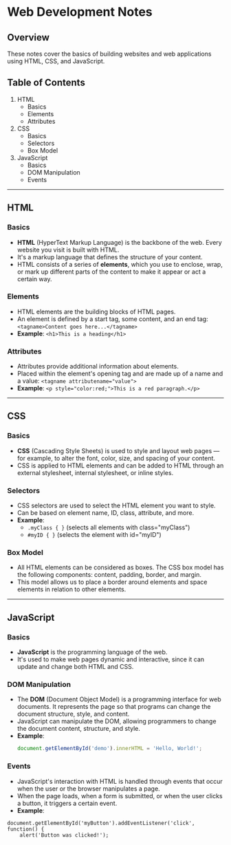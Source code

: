 # Web Development Notes 

## Overview
These notes cover the basics of building websites and web applications using HTML, CSS, and JavaScript. 

## Table of Contents
1. HTML
    - Basics
    - Elements
    - Attributes
2. CSS
    - Basics
    - Selectors
    - Box Model
3. JavaScript
    - Basics
    - DOM Manipulation
    - Events

---

## HTML

### Basics
- **HTML** (HyperText Markup Language) is the backbone of the web. Every website you visit is built with HTML.
- It's a markup language that defines the structure of your content.
- HTML consists of a series of **elements**, which you use to enclose, wrap, or mark up different parts of the content to make it appear or act a certain way.

### Elements
- HTML elements are the building blocks of HTML pages.
- An element is defined by a start tag, some content, and an end tag: `<tagname>Content goes here...</tagname>`
- **Example**: `<h1>This is a heading</h1>`

### Attributes
- Attributes provide additional information about elements.
- Placed within the element's opening tag and are made up of a name and a value: `<tagname attributename="value">`
- **Example**: `<p style="color:red;">This is a red paragraph.</p>`

---

## CSS

### Basics
- **CSS** (Cascading Style Sheets) is used to style and layout web pages — for example, to alter the font, color, size, and spacing of your content.
- CSS is applied to HTML elements and can be added to HTML through an external stylesheet, internal stylesheet, or inline styles.

### Selectors
- CSS selectors are used to select the HTML element you want to style.
- Can be based on element name, ID, class, attribute, and more.
- **Example**: 
  - `.myClass { }` (selects all elements with class="myClass")
  - `#myID { }` (selects the element with id="myID")

### Box Model
- All HTML elements can be considered as boxes. The CSS box model has the following components: content, padding, border, and margin.
- This model allows us to place a border around elements and space elements in relation to other elements.

---

## JavaScript

### Basics
- **JavaScript** is the programming language of the web.
- It's used to make web pages dynamic and interactive, since it can update and change both HTML and CSS.

### DOM Manipulation
- The **DOM** (Document Object Model) is a programming interface for web documents. It represents the page so that programs can change the document structure, style, and content.
- JavaScript can manipulate the DOM, allowing programmers to change the document content, structure, and style.
- **Example**: 
  ```javascript
  document.getElementById('demo').innerHTML = 'Hello, World!';


### Events
- JavaScript's interaction with HTML is handled through events that occur when the user or the browser manipulates a page.
- When the page loads, when a form is submitted, or when the user clicks a button, it triggers a certain event.
- **Example**: 
```
document.getElementById('myButton').addEventListener('click', function() {
    alert('Button was clicked!');
```
